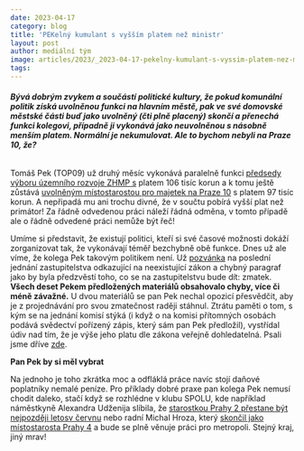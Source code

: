 ```yaml
---
date: 2023-04-17
category: blog
title: 'PEKelný kumulant s vyšším platem než ministr'
layout: post
author: mediální tým
image: articles/2023/_2023-04-17-pekelny-kumulant-s-vyssim-platem-nez-ministr.png
tags:
---
```


###### **Bývá dobrým zvykem a součástí politické kultury, že pokud komunální politik získá uvolněnou funkci na hlavním městě, pak ve své domovské městské části buď jako uvolněný (čti plně placený) skončí a přenechá funkci kolegovi, případně ji vykonává jako neuvolněnou s násobně menším platem. Normální je nekumulovat. Ale to bychom nebyli na Praze 10, že?**

Tomáš Pek (TOP09) už druhý měsíc vykonává paralelně funkci  [předsedy výboru územního rozvoje ZHMP s](https://www.praha.eu/jnp/cz/o_meste/primator_a_volene_organy/zastupitelstvo/vybory_zastupitelstva/index.html?committeeId=37329)  platem 106 tisíc korun a k tomu ještě zůstává [uvolněným místostarostou pro majetek na Praze 10](https://praha10.cz/vedeni-a-sprava-mc/rada-mc)  s platem 97 tisíc korun. A nepřipadá mu ani trochu divné, že v součtu pobírá vyšší plat než primátor! Za řádně odvedenou práci náleží řádná odměna, v tomto případě ale o řádně odvedené práci nemůže být řeč!

Umíme si představit, že existují politici, kteří si své časové možnosti dokáží zorganizovat tak, že vykonávají téměř bezchybně obě funkce. Dnes už ale víme, že kolega Pek takovým politikem není. Už  [pozvánka](https://pirati10.cz/wp-content/uploads/2023/04/pozvanka_3_ZMC_3_4_2023.pdf)  na poslední jednání zastupitelstva odkazující na neexistující zákon a chybný paragraf jako by byla předzvěstí toho, co se na zastupitelstvu bude dít: zmatek.  **Všech deset Pekem předložených materiálů obsahovalo chyby, více či méně závažné.**  U dvou materiálů se pan Pek nechal opozicí přesvědčit, aby je z projednávání pro svou zmatečnost raději stáhnul. Ztrátu paměti o tom, s kým se na jednání komisí stýká (i když o na komisi přítomných osobách podává svědectví pořízený zápis, který sám pan Pek předložil), vystřídal údiv nad tím, že je výše jeho platu dle zákona veřejně dohledatelná. Psali jsme dříve  [zde](https://pirati10.cz/zastupitelstvo-to-odporuje-zdravemu-rozumu/).

**Pan Pek by si měl vybrat**

Na jednoho je toho zkrátka moc a odfláklá práce navíc stojí daňové poplatníky nemalé peníze. Pro příklady dobré praxe pan kolega Pek nemusí chodit daleko, stačí když se rozhlédne v klubu SPOLU, kde například náměstkyně Alexandra Udženija slíbila, že  [starostkou Prahy 2 přestane být nejpozději letosv červnu](https://www.novinky.cz/clanek/domaci-udzenija-prestane-byt-starostkou-prahy-2-nejpozdeji-v-cervnu-40424956)  nebo radní Michal Hroza, který  [skončil jako místostarosta Prahy 4](https://www.blesk.cz/clanek/regiony-praha-praha-zpravy/738926/radni-hlavniho-mesta-a-mistostarosta-prahy-4-najednou-michal-hroza-top-09-si-ponecha-jen-jednu-funkci.html)  a bude se plně věnuje práci pro metropoli. Stejný kraj, jiný mrav!
